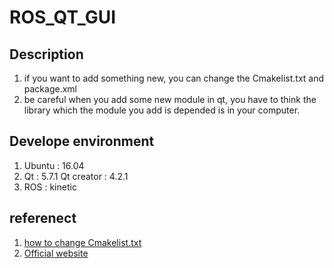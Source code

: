 # ROS_QT_GUI
## Description
1. if you want to add something new, you can change the Cmakelist.txt and package.xml
2. be careful when you add some new module in qt, you have to think the library which the module you add is depended is in your computer.
## Develope environment
 1. Ubuntu : 16.04
 2. Qt : 5.7.1 Qt creator : 4.2.1
 3. ROS : kinetic
## referenect
 1. [how to change Cmakelist.txt](https://stackoverflow.com/questions/25989448/implementing-qt-project-through-cmake)
 2. [Official website](http://doc.qt.io/qt-5/cmake-manual.html)
